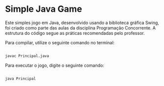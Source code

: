 # Simple Java Game

Este simples jogo em Java, desenvolvido usando a biblioteca gráfica Swing, foi criado como parte das aulas da disciplina Programação Concorrente. A estrutura do código segue as práticas recomendadas pelo professor.

Para compilar, utilize o seguinte comando no terminal:

```bash

javac Principal.java
```

Para executar o jogo, digite o seguinte comando:

```bash

java Principal
```
